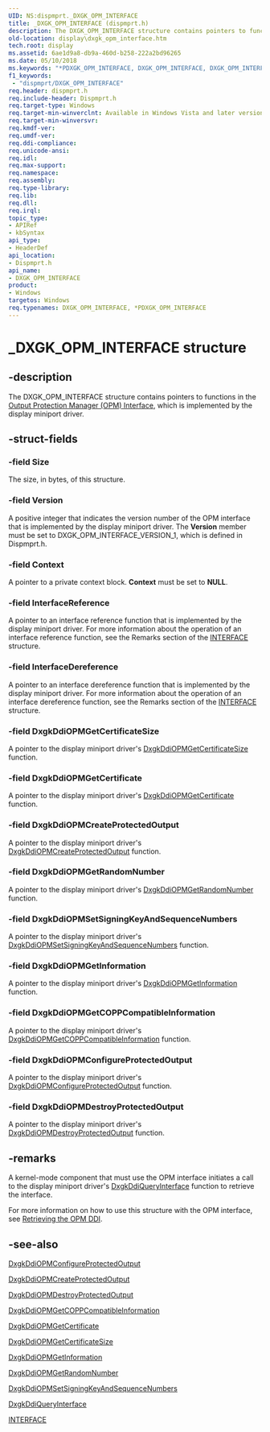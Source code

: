 ```yaml
---
UID: NS:dispmprt._DXGK_OPM_INTERFACE
title: _DXGK_OPM_INTERFACE (dispmprt.h)
description: The DXGK_OPM_INTERFACE structure contains pointers to functions in the Output Protection Manager (OPM) Interface, which is implemented by the display miniport driver.
old-location: display\dxgk_opm_interface.htm
tech.root: display
ms.assetid: 6ae1d9a8-db9a-460d-b258-222a2bd96265
ms.date: 05/10/2018
ms.keywords: "*PDXGK_OPM_INTERFACE, DXGK_OPM_INTERFACE, DXGK_OPM_INTERFACE structure [Display Devices], DmStructs_e1644da8-220d-470a-b9b9-f23ba7e1c4f6.xml, PDXGK_OPM_INTERFACE, PDXGK_OPM_INTERFACE structure pointer [Display Devices], _DXGK_OPM_INTERFACE, display.dxgk_opm_interface, dispmprt/DXGK_OPM_INTERFACE, dispmprt/PDXGK_OPM_INTERFACE"
f1_keywords:
 - "dispmprt/DXGK_OPM_INTERFACE"
req.header: dispmprt.h
req.include-header: Dispmprt.h
req.target-type: Windows
req.target-min-winverclnt: Available in Windows Vista and later versions of the Windows operating systems.
req.target-min-winversvr: 
req.kmdf-ver: 
req.umdf-ver: 
req.ddi-compliance: 
req.unicode-ansi: 
req.idl: 
req.max-support: 
req.namespace: 
req.assembly: 
req.type-library: 
req.lib: 
req.dll: 
req.irql: 
topic_type:
- APIRef
- kbSyntax
api_type:
- HeaderDef
api_location:
- Dispmprt.h
api_name:
- DXGK_OPM_INTERFACE
product:
- Windows
targetos: Windows
req.typenames: DXGK_OPM_INTERFACE, *PDXGK_OPM_INTERFACE
---
```


# _DXGK_OPM_INTERFACE structure


## -description


The DXGK_OPM_INTERFACE structure contains pointers to functions in the <a href="https://docs.microsoft.com/windows-hardware/drivers/ddi/index">Output Protection Manager (OPM) Interface</a>, which is implemented by the display miniport driver.


## -struct-fields




### -field Size

The size, in bytes, of this structure.


### -field Version

A positive integer that indicates the version number of the OPM interface that is implemented by the display miniport driver. The <b>Version</b> member must be set to DXGK_OPM_INTERFACE_VERSION_1, which is defined in Dispmprt.h.


### -field Context

A pointer to a private context block. <b>Context</b> must be set to <b>NULL</b>.


### -field InterfaceReference

A pointer to an interface reference function that is implemented by the display miniport driver. For more information about the operation of an interface reference function, see the Remarks section of the <a href="https://docs.microsoft.com/windows-hardware/drivers/ddi/wdm/ns-wdm-_interface">INTERFACE</a> structure.


### -field InterfaceDereference

A pointer to an interface dereference function that is implemented by the display miniport driver. For more information about the operation of an interface dereference function, see the Remarks section of the <a href="https://docs.microsoft.com/windows-hardware/drivers/ddi/wdm/ns-wdm-_interface">INTERFACE</a> structure.


### -field DxgkDdiOPMGetCertificateSize

A pointer to the display miniport driver's <a href="https://docs.microsoft.com/windows-hardware/drivers/ddi/dispmprt/nc-dispmprt-dxgkddi_opm_get_certificate_size">DxgkDdiOPMGetCertificateSize</a> function.


### -field DxgkDdiOPMGetCertificate

A pointer to the display miniport driver's <a href="https://docs.microsoft.com/windows-hardware/drivers/ddi/dispmprt/nc-dispmprt-dxgkddi_opm_get_certificate">DxgkDdiOPMGetCertificate</a> function.


### -field DxgkDdiOPMCreateProtectedOutput

A pointer to the display miniport driver's <a href="https://docs.microsoft.com/windows-hardware/drivers/ddi/dispmprt/nc-dispmprt-dxgkddi_opm_create_protected_output">DxgkDdiOPMCreateProtectedOutput</a> function.


### -field DxgkDdiOPMGetRandomNumber

A pointer to the display miniport driver's <a href="https://docs.microsoft.com/windows-hardware/drivers/ddi/dispmprt/nc-dispmprt-dxgkddi_opm_get_random_number">DxgkDdiOPMGetRandomNumber</a> function.


### -field DxgkDdiOPMSetSigningKeyAndSequenceNumbers

A pointer to the display miniport driver's <a href="https://docs.microsoft.com/windows-hardware/drivers/ddi/dispmprt/nc-dispmprt-dxgkddi_opm_set_signing_key_and_sequence_numbers">DxgkDdiOPMSetSigningKeyAndSequenceNumbers</a> function.


### -field DxgkDdiOPMGetInformation

A pointer to the display miniport driver's <a href="https://docs.microsoft.com/windows-hardware/drivers/ddi/dispmprt/nc-dispmprt-dxgkddi_opm_get_information">DxgkDdiOPMGetInformation</a> function.


### -field DxgkDdiOPMGetCOPPCompatibleInformation

A pointer to the display miniport driver's <a href="https://docs.microsoft.com/windows-hardware/drivers/ddi/dispmprt/nc-dispmprt-dxgkddi_opm_get_copp_compatible_information">DxgkDdiOPMGetCOPPCompatibleInformation</a> function.


### -field DxgkDdiOPMConfigureProtectedOutput

A pointer to the display miniport driver's <a href="https://docs.microsoft.com/windows-hardware/drivers/ddi/dispmprt/nc-dispmprt-dxgkddi_opm_configure_protected_output">DxgkDdiOPMConfigureProtectedOutput</a> function.


### -field DxgkDdiOPMDestroyProtectedOutput

A pointer to the display miniport driver's <a href="https://docs.microsoft.com/windows-hardware/drivers/ddi/dispmprt/nc-dispmprt-dxgkddi_opm_destroy_protected_output">DxgkDdiOPMDestroyProtectedOutput</a> function.


## -remarks



A kernel-mode component that must use the OPM interface initiates a call to the display miniport driver's <a href="https://docs.microsoft.com/windows-hardware/drivers/ddi/dispmprt/nc-dispmprt-dxgkddi_query_interface">DxgkDdiQueryInterface</a> function to retrieve the interface.

For more information on how to use this structure with the OPM interface, see <a href="https://docs.microsoft.com/windows-hardware/drivers/display/retrieving-the-opm-ddi">Retrieving the OPM DDI</a>.




## -see-also




<a href="https://docs.microsoft.com/windows-hardware/drivers/ddi/dispmprt/nc-dispmprt-dxgkddi_opm_configure_protected_output">DxgkDdiOPMConfigureProtectedOutput</a>



<a href="https://docs.microsoft.com/windows-hardware/drivers/ddi/dispmprt/nc-dispmprt-dxgkddi_opm_create_protected_output">DxgkDdiOPMCreateProtectedOutput</a>



<a href="https://docs.microsoft.com/windows-hardware/drivers/ddi/dispmprt/nc-dispmprt-dxgkddi_opm_destroy_protected_output">DxgkDdiOPMDestroyProtectedOutput</a>



<a href="https://docs.microsoft.com/windows-hardware/drivers/ddi/dispmprt/nc-dispmprt-dxgkddi_opm_get_copp_compatible_information">DxgkDdiOPMGetCOPPCompatibleInformation</a>



<a href="https://docs.microsoft.com/windows-hardware/drivers/ddi/dispmprt/nc-dispmprt-dxgkddi_opm_get_certificate">DxgkDdiOPMGetCertificate</a>



<a href="https://docs.microsoft.com/windows-hardware/drivers/ddi/dispmprt/nc-dispmprt-dxgkddi_opm_get_certificate_size">DxgkDdiOPMGetCertificateSize</a>



<a href="https://docs.microsoft.com/windows-hardware/drivers/ddi/dispmprt/nc-dispmprt-dxgkddi_opm_get_information">DxgkDdiOPMGetInformation</a>



<a href="https://docs.microsoft.com/windows-hardware/drivers/ddi/dispmprt/nc-dispmprt-dxgkddi_opm_get_random_number">DxgkDdiOPMGetRandomNumber</a>



<a href="https://docs.microsoft.com/windows-hardware/drivers/ddi/dispmprt/nc-dispmprt-dxgkddi_opm_set_signing_key_and_sequence_numbers">DxgkDdiOPMSetSigningKeyAndSequenceNumbers</a>



<a href="https://docs.microsoft.com/windows-hardware/drivers/ddi/dispmprt/nc-dispmprt-dxgkddi_query_interface">DxgkDdiQueryInterface</a>



<a href="https://docs.microsoft.com/windows-hardware/drivers/ddi/wdm/ns-wdm-_interface">INTERFACE</a>
 

 

